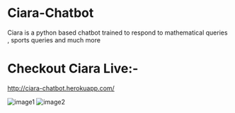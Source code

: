 # Ciara-Chatbot

Ciara is a python based chatbot trained to respond to mathematical queries , sports queries and much more

# Checkout Ciara Live:-
http://ciara-chatbot.herokuapp.com/

![image1](https://github.com/antrikshmisri/Ciara-Chatbot/blob/master/screenshots/ss_01.png)
![image2](https://github.com/antrikshmisri/Ciara-Chatbot/blob/master/screenshots/ss_03.png)

